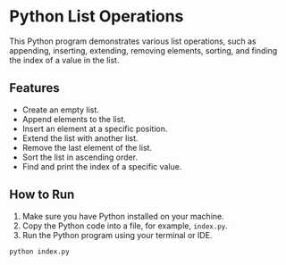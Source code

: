 # Python List Operations

This Python program demonstrates various list operations, such as appending, inserting, extending, removing elements, sorting, and finding the index of a value in the list.

## Features

- Create an empty list.
- Append elements to the list.
- Insert an element at a specific position.
- Extend the list with another list.
- Remove the last element of the list.
- Sort the list in ascending order.
- Find and print the index of a specific value.

## How to Run

1. Make sure you have Python installed on your machine.
2. Copy the Python code into a file, for example, `index.py`.
3. Run the Python program using your terminal or IDE.

```bash
python index.py
